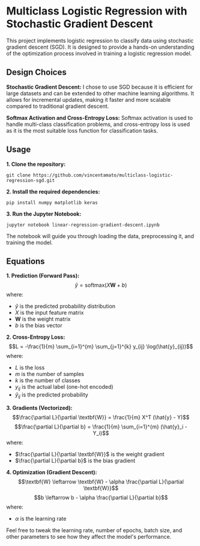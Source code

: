# Multiclass Logistic Regression with Stochastic Gradient Descent

This project implements logistic regression to classify data using stochastic gradient descent (SGD). It is designed to provide a hands-on understanding of the optimization process involved in training a logistic regression model.

## Design Choices
**Stochastic Gradient Descent:** I chose to use SGD because it is efficient for large datasets and can be extended to other machine learning algorithms. It allows for incremental updates, making it faster and more scalable compared to traditional gradient descent.

**Softmax Activation and Cross-Entropy Loss:** Softmax activation is used to handle multi-class classification problems, and cross-entropy loss is used as it is the most suitable loss function for classification tasks.

## Usage
**1. Clone the repository:**
```
git clone https://github.com/vincentamato/multiclass-logistic-regression-sgd.git
```

**2. Install the required dependencies:**
```
pip install numpy matplotlib keras
```

**3. Run the Jupyter Notebook:**
```
jupyter notebook linear-regression-gradient-descent.ipynb
```

The notebook will guide you through loading the data, preprocessing it, and training the model.

## Equations
**1. Prediction (Forward Pass):**
   $$\hat{y} = \text{softmax}(X\textbf{W} + b)$$
   where:
   - $\hat{y}$ is the predicted probability distribution
   - $X$ is the input feature matrix
   - $\textbf{W}$ is the weight matrix
   - $b$ is the bias vector

**2. Cross-Entropy Loss:**
   $$L = -\frac{1}{m} \sum_{i=1}^{m} \sum_{j=1}^{k} y_{ij} \log(\hat{y}_{ij})$$
   where:
   - $L$ is the loss
   - $m$ is the number of samples
   - $k$ is the number of classes
   - $y_{ij}$ is the actual label (one-hot encoded)
   - $\hat{y}_{ij}$ is the predicted probability

**3. Gradients (Vectorized):**
   $$\frac{\partial L}{\partial \textbf{W}} = \frac{1}{m} X^T (\hat{y} - Y)$$
   $$\frac{\partial L}{\partial b} = \frac{1}{m} \sum_{i=1}^{m} (\hat{y}_i - Y_i)$$
   where:
   - $\frac{\partial L}{\partial \textbf{W}}$ is the weight gradient
   - $\frac{\partial L}{\partial b}$ is the bias gradient
  
**4. Optimization (Gradient Descent):**
   $$\textbf{W} \leftarrow \textbf{W} - \alpha \frac{\partial L}{\partial \textbf{W}}$$
   $$b \leftarrow b - \alpha \frac{\partial L}{\partial b}$$
   where:
   - $\alpha$ is the learning rate

Feel free to tweak the learning rate, number of epochs, batch size, and other parameters to see how they affect the model's performance.
